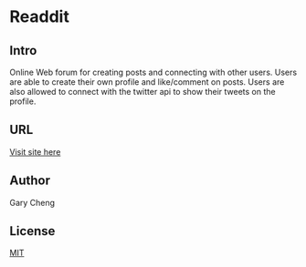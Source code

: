 # Readdit


## Intro
 Online Web forum for creating posts and connecting with other users. Users are able to create their own profile and like/comment on posts. Users are also allowed to connect with the twitter api to show their tweets on the profile.

## URL
[Visit site here](http://gary-readdit.herokuapp.com)

## Author
 Gary Cheng

## License
[MIT](https://choosealicense.com/licenses/mit/)
